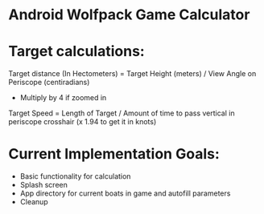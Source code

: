 # Android Wolfpack Game Calculator

# Target calculations:

Target distance (In Hectometers) = Target Height (meters) / View Angle on Periscope (centiradians)
  - Multiply by 4 if zoomed in

Target Speed = Length of Target / Amount of time to pass vertical in periscope crosshair (x 1.94 to get it in knots)


# Current Implementation Goals:
- Basic functionality for calculation
- Splash screen
- App directory for current boats in game and autofill parameters 
- Cleanup 